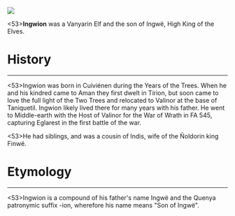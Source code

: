 ![](characters/galadriel/7.jpg)

<53>**Ingwion** was a Vanyarin Elf and the son of Ingwë, High King of the Elves.

# History
---

<53>Ingwion was born in Cuiviénen during the Years of the Trees. When he and his kindred came to Aman they first dwelt in Tirion, but soon came to love the full light of the Two Trees and relocated to Valinor at the base of Taniquetil. Ingwion likely lived there for many years with his father. He went to Middle-earth with the Host of Valinor for the War of Wrath in FA 545, capturing Eglarest in the first battle of the war.

<53>He had siblings, and was a cousin of Indis, wife of the Ñoldorin king Finwë.

# Etymology

---

<53>Ingwion is a compound of his father's name Ingwë and the Quenya patronymic suffix -ion, wherefore his name means "Son of Ingwë".
